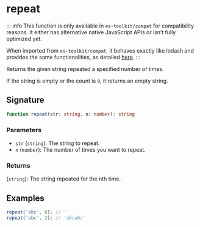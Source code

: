 # repeat

::: info
This function is only available in `es-toolkit/compat` for compatibility reasons. It either has alternative native JavaScript APIs or isn’t fully optimized yet.

When imported from `es-toolkit/compat`, it behaves exactly like lodash and provides the same functionalities, as detailed [here](../../../compatibility.md).
:::

Returns the given string repeated a specified number of times.

If the string is empty or the count is `0`, it returns an empty string.


## Signature

```typescript
function repeat(str: string, n: number): string
```

### Parameters

- `str` (`string`): The string to repeat.
- `n` (`number`): The number of times you want to repeat.

### Returns

(`string`): The string repeated for the nth time.

## Examples

```javascript
repeat('abc', 0); // ''
repeat('abc', 2); // 'abcabc'
```
